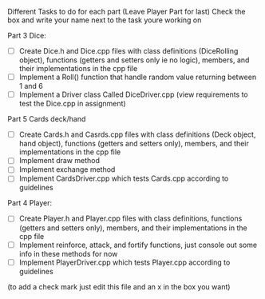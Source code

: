 Different Tasks to do for each part (Leave Player Part for last)
Check the box and write your name next to the task youre working on

Part 3 Dice:
  - [ ] Create Dice.h and Dice.cpp files with class definitions (DiceRolling object), functions (getters and setters only ie no logic), members, and their implementations in the cpp file
  - [ ] Implement a Roll() function that handle random value returning between 1 and 6
  - [ ] Implement a Driver class Called DiceDriver.cpp (view requirements to test the Dice.cpp in assignment)
    
Part 5 Cards deck/hand
 - [ ] Create Cards.h and Casrds.cpp files with class definitions (Deck object, hand object), functions (getters and setters only), members, and their implementations in the cpp file
 - [ ] Implement draw method
 - [ ] Implement exchange method
 - [ ] Implement CardsDriver.cpp which tests Cards.cpp according to guidelines
 
  Part 4 Player:
  - [ ] Create Player.h and Player.cpp files with class definitions, functions (getters and setters only), members, and their implementations in the cpp file
  - [ ] Implement reinforce, attack, and fortify functions, just console out some info in these methods for now
  - [ ] Implement PlayerDriver.cpp which tests Player.cpp according to guidelines
 
 (to add a check mark just edit this file and an x in the box you want)
